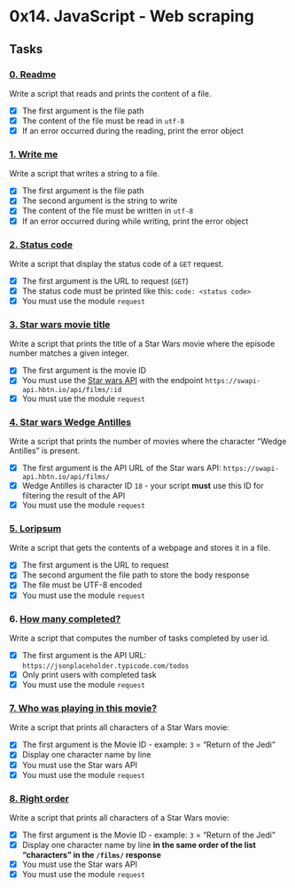 # 0x14. JavaScript - Web scraping

## Tasks
### [0. Readme](./0-readme.js)
Write a script that reads and prints the content of a file.

- [x] The first argument is the file path
- [x] The content of the file must be read in `utf-8`
- [x] If an error occurred during the reading, print the error object

### [1. Write me](./1-writeme.js)
Write a script that writes a string to a file.

- [x] The first argument is the file path
- [x] The second argument is the string to write
- [x] The content of the file must be written in `utf-8`
- [x] If an error occurred during while writing, print the error object

### [2. Status code](./2-statuscode.js)
Write a script that display the status code of a `GET` request.

- [x] The first argument is the URL to request (`GET`)
- [x] The status code must be printed like this: `code: <status code>`
- [x] You must use the module `request`

### [3. Star wars movie title](./3-starwars_title.js)
Write a script that prints the title of a Star Wars movie where the episode number matches a given integer.

- [x] The first argument is the movie ID
- [x] You must use the [Star wars API](https://alx-intranet.hbtn.io/rltoken/YMr5jJ8pkuJCZDTyIWc7Aw) with the endpoint `https://swapi-api.hbtn.io/api/films/:id`
- [x] You must use the module `request`

### [4. Star wars Wedge Antilles](./4-starwars_count.js)
Write a script that prints the number of movies where the character “Wedge Antilles” is present.

- [x] The first argument is the API URL of the Star wars API: `https://swapi-api.hbtn.io/api/films/`
- [x] Wedge Antilles is character ID `18` - your script **must** use this ID for filtering the result of the API
- [x] You must use the module `request`

### [5. Loripsum](./5-request_store.js)
Write a script that gets the contents of a webpage and stores it in a file.

- [x] The first argument is the URL to request
- [x] The second argument the file path to store the body response
- [x] The file must be UTF-8 encoded
- [x] You must use the module `request`

### 6. [How many completed?](./6-completed_tasks.js)
Write a script that computes the number of tasks completed by user id.

- [x] The first argument is the API URL: `https://jsonplaceholder.typicode.com/todos`
- [x] Only print users with completed task
- [x] You must use the module `request`

### [7. Who was playing in this movie?](./100-starwars_characters.js)
Write a script that prints all characters of a Star Wars movie:

- [x] The first argument is the Movie ID - example: `3` = “Return of the Jedi”
- [x] Display one character name by line
- [x] You must use the Star wars API
- [x] You must use the module `request`

### [8. Right order](./101-starwars_characters.js)
Write a script that prints all characters of a Star Wars movie:

- [x] The first argument is the Movie ID - example: `3` = “Return of the Jedi”
- [x] Display one character name by line **in the same order of the list “characters” in the `/films/` response**
- [x] You must use the Star wars API
- [x] You must use the module `request`
